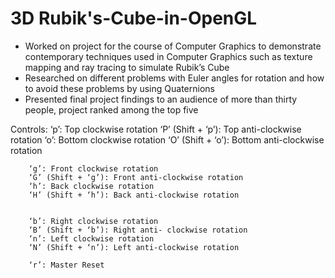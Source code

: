 # 3D Rubik's-Cube-in-OpenGL

* Worked on project for the course of Computer Graphics to demonstrate contemporary techniques used in Computer Graphics such as texture mapping and ray tracing to simulate Rubik’s Cube
* Researched on different problems with Euler angles for rotation and how to avoid these problems by using Quaternions
* Presented final project findings to an audience of more than thirty people, project ranked among the top five

Controls: 
		‘p’: Top clockwise rotation
		‘P’ (Shift + ‘p’): Top anti-clockwise rotation
		‘o’: Bottom clockwise rotation
		‘O’ (Shift + ‘o’): Bottom  anti-clockwise rotation


		‘g’: Front clockwise rotation
		‘G’ (Shift + ‘g’): Front anti-clockwise rotation
		‘h’: Back clockwise rotation
		‘H’ (Shift + ‘h’): Back anti-clockwise rotation


		‘b’: Right clockwise rotation
		‘B’ (Shift + ‘b’): Right anti- clockwise rotation
		‘n’: Left clockwise rotation
		‘N’ (Shift + ‘n’): Left anti-clockwise rotation

		‘r’: Master Reset
